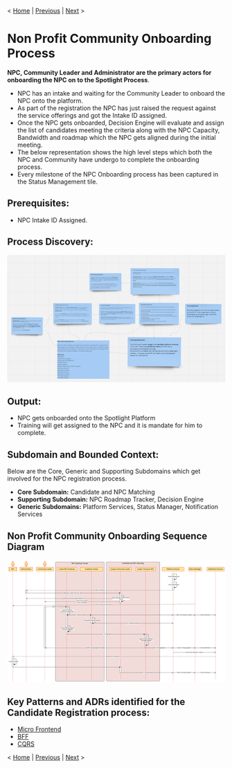 < [Home](../README.md) | [Previous](./9_Arch_NonProfitCommunityRegistration.md) | [Next](./11_Arch_NonProfitCommunityNetworkingHUB.md) >

#  Non Profit Community Onboarding Process 

**NPC, Community Leader and Administrator are the primary actors for onboarding the NPC on to the Spotlight Process**.

- NPC has an intake and waiting for the Community Leader to onboard the NPC onto the platform.
- As part of the registration the NPC has just raised the request against the service offerings and got the Intake ID assigned. 
- Once the NPC gets onboarded, Decision Engine will evaluate and assign the list of candidates meeting the criteria along with the NPC Capacity, Bandwidth and roadmap which the NPC gets aligned during the initial meeting.
- The below representation shows the high level steps which both the NPC and Community have undergo to complete the onboarding process. 
- Every milestone of the NPC Onboarding process has been captured in the Status Management tile.

## Prerequisites:

- NPC Intake ID Assigned.


## Process Discovery:

<p align="center">
  <img src="..//Images/HighlevelstepsandProcessdiscovery.png" />
</p>

## Output:

- NPC gets onboarded onto the Spotlight Platform
- Training will get assigned to the NPC and it is mandate for him to complete. 

## Subdomain and Bounded Context:

Below are the Core, Generic and Supporting Subdomains which get involved for the NPC registration process.

- **Core Subdomain:** Candidate and NPC Matching
- **Supporting Subdomain:** NPC Roadmap Tracker, Decision Engine
- **Generic Subdomains:** Platform Services, Status Manager, Notification Services

## Non Profit Community Onboarding Sequence Diagram

<p align="center">
  <img src="..//Images/Non-ProfitCommunityOnboardingSequenceFlow.png" />
</p>

## Key Patterns and ADRs identified for the Candidate Registration process:

- [Micro Frontend](../ADRs/ADR014_MicroFrontend.md)
- [BFF](../ADRs/ADR012_BFF.md)
- [CQRS](../ADRs/ADR013_CQRS.md)

< [Home](../README.md) | [Previous](./9_Arch_NonProfitCommunityRegistration.md) | [Next](./11_Arch_NonProfitCommunityNetworkingHUB.md) >
